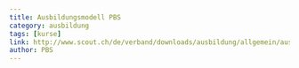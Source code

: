 ```yaml
---
title: Ausbildungsmodell PBS
category: ausbildung
tags: [kurse]
link: http://www.scout.ch/de/verband/downloads/ausbildung/allgemein/ausbildungsmodell-reglementarischer-teil/view
author: PBS
---
```

